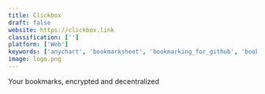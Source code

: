 ```yaml
---
title: Clickbox
draft: false 
website: https://clickbox.link
classification: ['']
platform: ['Web']
keywords: ['anychart', 'bookmarksheet', 'bookmarking_for_github', 'bookmarkingbot', 'booky', 'evernote_design', 'ghuser', 'github', 'github_profile_visualizer', 'larder_weekly_github_updates', 'pinboard', 'pocket', 'raindrop_for_mac', 'raindrop.io', 'sum_it_up', 'taggy', 'viz']
image: logo.png
---
```

Your bookmarks, encrypted and decentralized